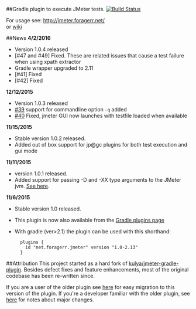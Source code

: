 ##Gradle plugin to execute JMeter tests.  [![Build Status](https://travis-ci.org/jmeter-gradle-plugin/jmeter-gradle-plugin.svg?branch=master)](https://travis-ci.org/jmeter-gradle-plugin/jmeter-gradle-plugin)

For usage see: http://jmeter.foragerr.net/  
or [wiki](https://github.com/jmeter-gradle-plugin/jmeter-gradle-plugin/wiki/Getting-Started)

##News
**4/2/2016**
* Version 1.0.4 released
* [#47 and #49] Fixed. These are related issues that cause a test failure when using xpath extractor
* Gradle wrapper upgraded to 2.11
* [#41] Fixed
* [#42] Fixed

**12/12/2015**
* Version 1.0.3 released
* [#39](https://github.com/jmeter-gradle-plugin/jmeter-gradle-plugin/issues/39) support for commandline option `-q` added
* [#40](https://github.com/jmeter-gradle-plugin/jmeter-gradle-plugin/issues/40) Fixed, jmeter GUI now launches with testfile loaded when available

**11/15/2015**
* Stable version 1.0.2 released.
* Added out of box support for jp@gc plugins for both test execution and gui mode

**11/11/2015**
* version 1.0.1 released.
* Added support for passing -D and -XX type arguments to the JMeter jvm. [See here](https://github.com/jmeter-gradle-plugin/jmeter-gradle-plugin/issues/37).

**11/6/2015**
* Stable version 1.0 released. 
* This plugin is now also available from the [Gradle plugins page](https://plugins.gradle.org/)
* With gradle (ver>2.1) the plugin can be used with this shorthand:  

		plugins {
		  id "net.foragerr.jmeter" version "1.0-2.13"
		}

##Attribution
This project started as a hard fork of [kulya/jmeter-gradle-plugin](https://github.com/kulya/jmeter-gradle-plugin). Besides defect fixes and feature enhancements, most of the original codebase has been re-written since. 

If you are a user of the older plugin see [here]() for easy migration to this version of the plugin. If you're a developer familiar with the older plugin, see [here]() for notes about major changes.
